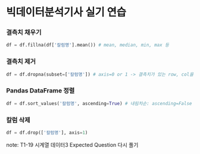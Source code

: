 # **빅데이터분석기사 실기 연습**

### 결측치 채우기
```python
df = df.fillna(df['칼럼명'].mean()) # mean, median, min, max 등
```

### 결측치 제거
```python
df = df.dropna(subset=['칼럼명']) # axis=0 or 1 -> 결측치가 있는 row, col을 drop
```

### Pandas DataFrame 정렬
```python
df = df.sort_values('칼럼명', ascending=True) # 내림차순: ascending=False
```

### 칼럼 삭제
```python
df = df.drop(['칼럼명'], axis=1)
```

note:
T1-19 시계열 데이터3 Expected Question 다시 풀기
